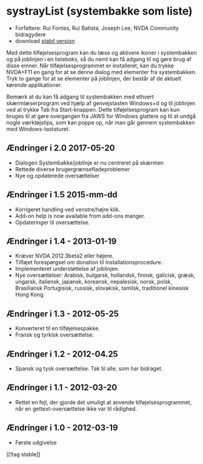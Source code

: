 # systrayList (systembakke som liste) #

*   Forfattere:  Rui Fontes, Rui Batista, Joseph Lee, NVDA Community
    bidragydere
*   download [stabil version][1]

Med dette tilføjelsesprogram kan du læse og aktivere ikoner i systembakken
og på joblinjen i en listeboks, så du nemt kan få adgang til og gøre brug af
disse emner. Når tilføjelsesprogrammet er installeret, kan du trykke
NVDA+F11 en gang for at se denne dialog med elementer fra systembakken. Tryk
to gange for at se elementer på joblinjen, der består af de aktuelt kørende
applikationer.

Bemærk at du kan få adgang til systembakken med ethvert skærmlæserprogram
ved hjælp af genvejstasten Windows+d og til joblinjen ved at trykke Tab fra
Start-knappen. Dette tilføjelsesprogram kan kun bruges til at gøre
overgangen fra JAWS for Windows glattere og til at undgå nogle værktøjstips,
som kan poppe op, når man går gennem systembakken med Windows-tastaturet.

## Ændringer i 2.0 2017-05-20 ##

* Dialogen Systembakke/joblinje er nu centreret på skærmen
* Rettede diverse brugergrænsefladeproblemer
* Nye og opdaterede oversættelser

## Ændringer i 1.5 2015-mm-dd ##

* Korrigeret handling ved venstre/højre klik.
* Add-on help is now available from add-ons manger.
* Opdateringer til oversættelse.

## Ændringer i 1.4 - 2013-01-19 ##

* Kræver NVDA 2012.3beta2 eller højere.
* Tilføjet forespørgsel om donation til installationsprocedure.
* Implementeret understøttelse af joblinjen.
* Nye oversættelser: Arabisk, bulgarsk, hollandsk, finnsk, galicisk, græsk,
  ungarsk, italiensk, japansk, koreansk, nepalesisk, norsk, polsk,
  Brasiliansk Portugisisk, russisk, slovakisk, tamilsk, traditionel kinesisk
  Hong Kong.

## Ændringer i 1.3 - 2012-05-25 ##

* Konverteret til en tilføjelsespakke.
* Fransk og tyrkisk oversættelse.

## Ændringer i 1.2 - 2012-04.25 ##

* Spansk og tysk oversættelse. Tak til alle, som har bidraget.

## Ændringer i 1.1 - 2012-03-20 ##

* Rettet en fejl, der gjorde det umuligt at anvende tilføjelsesprogrammet,
  når en gettext-oversættelse ikke var til rådighed.

## Ændringer i 1.0 - 2012-03-19 ##

* Første udgivelse

[[!tag stable]]

[1]: https://addons.nvda-project.org/files/get.php?file=st
